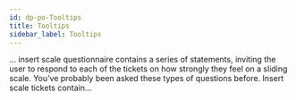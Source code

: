 ```yaml
---
id: dp-po-Tooltips
title: Tooltips
sidebar_label: Tooltips
---
```


<span class="dp-po-Tooltip">
	... insert scale questionnaire contains a series of statements, inviting the user to respond to each of the tickets on how strongly they feel on a sliding scale. You’ve probably been asked these types of questions before. Insert scale tickets contain...
</span>
